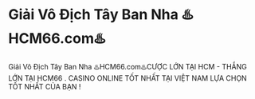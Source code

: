 # Giải Vô Địch Tây Ban Nha ♨️HCM66.com♨️

Giải Vô Địch Tây Ban Nha ♨️HCM66.com♨️CƯỢC LỚN TẠI HCM - THẮNG LỚN TẠI HCM66 . CASINO ONLINE TỐT NHẤT TẠI VIỆT NAM LỰA CHỌN TỐT NHẤT CỦA BẠN !